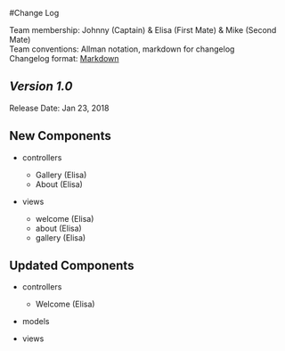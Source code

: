 #Change Log

Team membership:  Johnny (Captain) & Elisa (First Mate) & Mike (Second Mate)  
Team conventions: Allman notation, markdown for changelog  
Changelog format: [Markdown](https://github.com/adam-p/markdown-here/wiki/Markdown-Cheatsheet) 

## *Version 1.0*

Release Date: Jan 23, 2018

## New Components

-   controllers

    -   Gallery (Elisa)
    -   About (Elisa)

-   views

    -   welcome (Elisa)
    -   about   (Elisa)
    -   gallery (Elisa)
    
## Updated Components

-   controllers

    -   Welcome (Elisa)

-   models

-   views



